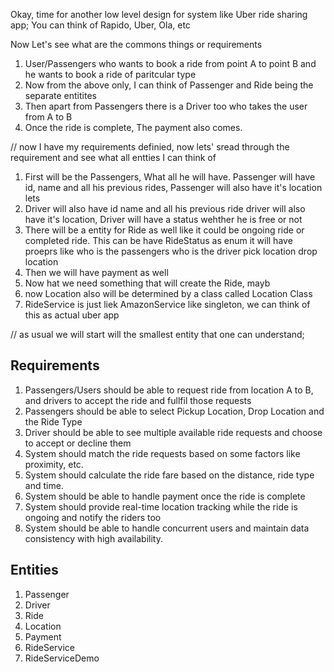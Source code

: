 Okay, time for another low level design for system like Uber ride sharing app;
You can think of Rapido, Uber, Ola, etc

Now Let's see what are the commons things or requirements

1. User/Passengers who wants to book a ride from point A to point B and he wants to book a ride of paritcular type
2. Now from the above only, I can think of Passenger and Ride being the separate entitites
3. Then apart from Passengers there is a Driver too who takes the user from A to B
4. Once the ride is complete, The payment also comes.

// now I have my requirements definied, now lets' sread through the requirement and see what all entties I can think of


1. First will be the Passengers, What all he will have. Passenger will have id, name and all his previous rides, Passenger will also have it's location lets
2. Driver will also have id name and all his previous ride driver will also have it's location, Driver will have a status wehther he is free or not
3. There will be a entity for Ride as well like it could be ongoing ride or completed ride. This can be have RideStatus as enum it will have proeprs like who is the passengers who is the driver pick location drop location
4. Then we will have payment as well
5. Now hat we need something that will create the Ride, mayb
6. now Location also will be determined by a class called Location Class
7. RideService is just liek AmazonService like singleton, we can think of this as actual uber app


// as usual we will start will the smallest entity that one can understand;



## Requirements

1. Passengers/Users should be able to request ride from location A to B, and drivers to accept the ride and fullfil those requests
2. Passengers should be able to select Pickup Location, Drop Location and the Ride Type
3. Driver should be able to see multiple available ride requests and choose to accept or decline them
4. System should match the ride requests based on some factors like proximity, etc.
5. System should calculate the ride fare based on the distance, ride type and time.
6. System should be able to handle payment once the ride is complete
7. System should provide real-time location tracking while the ride is ongoing and notify the riders too
8. System should be able to handle concurrent users and maintain data consistency with high availability.


## Entities

1. Passenger
2. Driver
3. Ride
4. Location
5. Payment
6. RideService
7. RideServiceDemo

